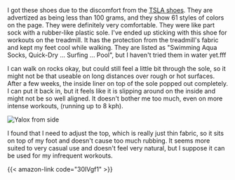 I got these shoes due to the discomfort from the [TSLA shoes](/blog/tsla/).  They are advertized as being
less than 100 grams, and they show 61 styles of colors on the page.  They were definitely very comfortable.
They were like part sock with a rubber-like plastic sole.  I've ended up sticking with this shoe for workouts
on the treadmill.  It has the protection from the treadmill's fabric and kept my feet cool while walking.
They are listed as "Swimming Aqua Socks, Quick-Dry ... Surfing ... Pool", but I haven't tried them in water
yet.fff

I can walk on rocks okay, but could still feel a little bit through the sole, so it might not be that useable
on long distances over rough or hot surfaces.  After a few weeks, the inside liner on top of the sole popped
out completely.  I can put it back in, but it feels like it is slipping around on the inside and might not be
so well aligned.  It doesn't bother me too much, even on more intense workouts, (running up to 8 kph).

![Yalox from side](/images/yalox-1.jpg)

I found that I need to adjust the top, which is really just thin fabric, so it sits on top of my foot and
doesn't cause too much rubbing.  It seems more suited to very casual use and doesn't feel very natural, but
I suppose it can be used for my infrequent workouts.

{{< amazon-link code="30lVgf1" >}}
